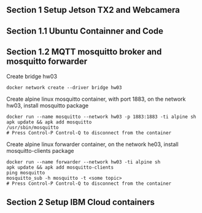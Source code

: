 ## Section 1 Setup Jetson TX2 and Webcamera
## Section 1.1 Ubuntu Containner and Code

## Section 1.2 MQTT mosquitto broker and mosquitto forwarder
Create bridge hw03
```
docker network create --driver bridge hw03
```
Create alpine linux mosquitto container, with port 1883, on the network hw03, install mosquitto package
```
docker run --name mosquitto --network hw03 -p 1883:1883 -ti alpine sh
apk update && apk add mosquitto
/usr/sbin/mosquitto
# Press Control-P Control-Q to disconnect from the container
```
Create alpine linux forwarder container, on the network he03, install mosquitto-clients package
```
docker run --name forwarder --network hw03 -ti alpine sh
apk update && apk add mosquitto-clients
ping mosquitto
mosquitto_sub -h mosquitto -t <some topic>
# Press Control-P Control-Q to disconnect from the container
```
## Section 2 Setup IBM Cloud containers 
